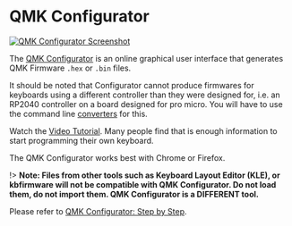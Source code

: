 # QMK Configurator

[![QMK Configurator Screenshot](https://i.imgur.com/anw9cOL.png)](https://config.qmk.fm/)

The [QMK Configurator](https://config.qmk.fm) is an online graphical user interface that generates QMK Firmware `.hex` or `.bin` files.

It should be noted that Configurator cannot produce firmwares for keyboards using a different controller than they were designed for, i.e. an RP2040 controller on a board designed for pro micro. You will have to use the command line [converters](feature_converters.md#supported-converters) for this.

Watch the [Video Tutorial](https://www.youtube.com/watch?v=-imgglzDMdY). Many people find that is enough information to start programming their own keyboard.

The QMK Configurator works best with Chrome or Firefox.

!> **Note: Files from other tools such as Keyboard Layout Editor (KLE), or kbfirmware will not be compatible with QMK Configurator. Do not load them, do not import them. QMK Configurator is a DIFFERENT tool.**

Please refer to [QMK Configurator: Step by Step](configurator_step_by_step.md).
